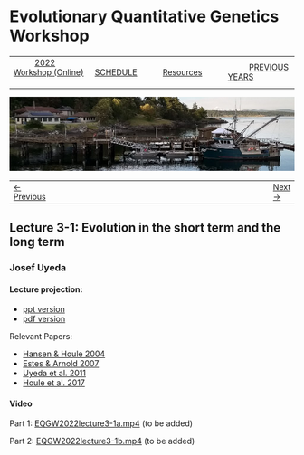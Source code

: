 
# Evolutionary Quantitative Genetics Workshop #

|        |        |        |    |
|--------|---------------------------------------------|--------------------|------------------------------------------|
| &nbsp;&nbsp;&nbsp;&nbsp;&nbsp;&nbsp;&nbsp;&nbsp;&nbsp; [2022 Workshop (Online)](index.html) &nbsp;&nbsp;&nbsp;&nbsp;&nbsp;&nbsp;&nbsp;&nbsp;&nbsp; | &nbsp;&nbsp;&nbsp;&nbsp;&nbsp;&nbsp;&nbsp;&nbsp;&nbsp;&nbsp;&nbsp;&nbsp; [SCHEDULE](schedule.html) &nbsp;&nbsp;&nbsp;&nbsp;&nbsp;&nbsp;&nbsp;&nbsp;&nbsp; | &nbsp;&nbsp;&nbsp;&nbsp;&nbsp;&nbsp;&nbsp;&nbsp;&nbsp;&nbsp;&nbsp;&nbsp; [Resources](resources.html) &nbsp;&nbsp;&nbsp;&nbsp;&nbsp;&nbsp;&nbsp;&nbsp;&nbsp; | &nbsp;&nbsp;&nbsp;&nbsp;&nbsp;&nbsp;&nbsp;&nbsp;&nbsp; [PREVIOUS YEARS](previous.html) &nbsp;&nbsp;&nbsp;&nbsp;&nbsp;&nbsp; |


<div align="left">
<img src="/media/FHLimage2018b.jpg" alt="FHL waterfront in 2018">
</div>

<table><tr><td><a href="exercise2-2.html">&larr; Previous</a></td><td width="665">&nbsp;</td><td> <a href="lecture3-2.html">Next &rarr;</a></td></tr></table>

  

## Lecture 3-1: Evolution in the short term and the long term ##

### Josef Uyeda ###
  
#### Lecture projection: ####

* [ppt version](https://drive.google.com/file/d/1R7fD_Z6J9NxKC_Vu08-cl5NjHOgTD44u/view?usp=sharing)
* [pdf version](https://drive.google.com/file/d/1UT0DT3gFAG0Qii3XmFeTOFthXh6AQgMf/view?usp=sharing)

Relevant Papers: 
* [Hansen & Houle 2004](https://drive.google.com/file/d/1hZwbwvFs4aYOaAEOJWduEAMgjgYotDU8/view?usp=sharing)
* [Estes & Arnold 2007](https://drive.google.com/file/d/1SfBOt2s7RuVndROwc8cjr22i5EW_9UHH/view?usp=sharing)
* [Uyeda et al. 2011](https://drive.google.com/file/d/1kIMapMsswYjf_lvczRZmArgKjX7dg2aS/view?usp=sharing)
* [Houle et al. 2017](https://drive.google.com/file/d/1UYqftbJuCPghWeTIDNbqWonJZaiBXR19/view?usp=sharing)

#### Video ####

Part 1: [EQGW2022lecture3-1a.mp4]() (to be added)

Part 2: [EQGW2022lecture3-1b.mp4]() (to be added)

